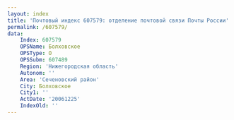 ```yaml
---
layout: index
title: 'Почтовый индекс 607579: отделение почтовой связи Почты России'
permalink: /607579/
data:
    Index: 607579
    OPSName: Болховское
    OPSType: О
    OPSSubm: 607489
    Region: 'Нижегородская область'
    Autonom: ''
    Area: 'Сеченовский район'
    City: Болховское
    City1: ''
    ActDate: '20061225'
    IndexOld: ''
---
```

